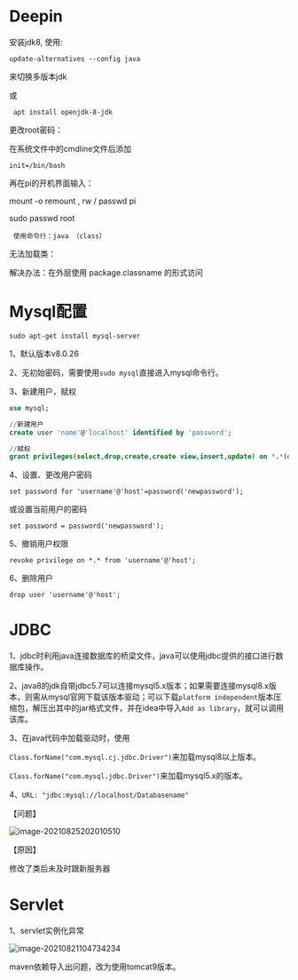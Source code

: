 # Deepin

安装jdk8, 使用:

`update-alternatives --config java`

来切换多版本jdk

或

` apt install openjdk-8-jdk`







更改root密码：

在系统文件中的cmdline文件后添加

`init=/bin/bash`

再在pi的开机界面输入：

mount -o remount , rw / passwd pi

sudo passwd root





` 使用命令行：java （class）`

无法加载类：

解决办法：在外层使用 package.classname 的形式访问

# Mysql配置

`sudo apt-get install mysql-server`

1、默认版本v8.0.26

2、无初始密码，需要使用`sudo mysql`直接进入mysql命令行。

3、新建用户，赋权

```sql
use mysql;

//新建用户
create user 'name'@'localhost' identified by 'password';

//赋权
grant privileges(select,drop,create,create view,insert,update) on *.*(databasename.tablename) to 'username'@'host'; 
```

4、设置、更改用户密码

`set password for 'username'@'host'=password('newpassword');`

或设置当前用户的密码

`set password = password('newpassword');`

5、撤销用户权限

`revoke privilege on *.* from 'username'@'host';`

6、删除用户

`drop user 'username'@'host';`

# JDBC

1、jdbc时利用java连接数据库的桥梁文件，java可以使用jdbc提供的接口进行数据库操作。

2、java8的jdk自带jdbc5.7可以连接mysql5.x版本；如果需要连接mysql8.x版本，则需从mysql官网下载该版本驱动；可以下载`platform independent`版本压缩包，解压出其中的jar格式文件，并在idea中导入`Add as library`，就可以调用该库。

3、在java代码中加载驱动时，使用

`Class.forName("com.mysql.cj.jdbc.Driver")`来加载mysql8以上版本。

`Class.forName("com.mysql.jdbc.Driver")`来加载mysql5.x的版本。

4、`URL: "jdbc:mysql://localhost/Databasename"`

【问题】

![image-20210825202010510](C:\Users\EllipticNine\AppData\Roaming\Typora\typora-user-images\image-20210825202010510.png)

【原因】

修改了类后未及时跟新服务器

# Servlet

1、servlet实例化异常

![image-20210821104734234](C:\Users\EllipticNine\AppData\Roaming\Typora\typora-user-images\image-20210821104734234.png)

maven依赖导入出问题，改为使用tomcat9版本。

